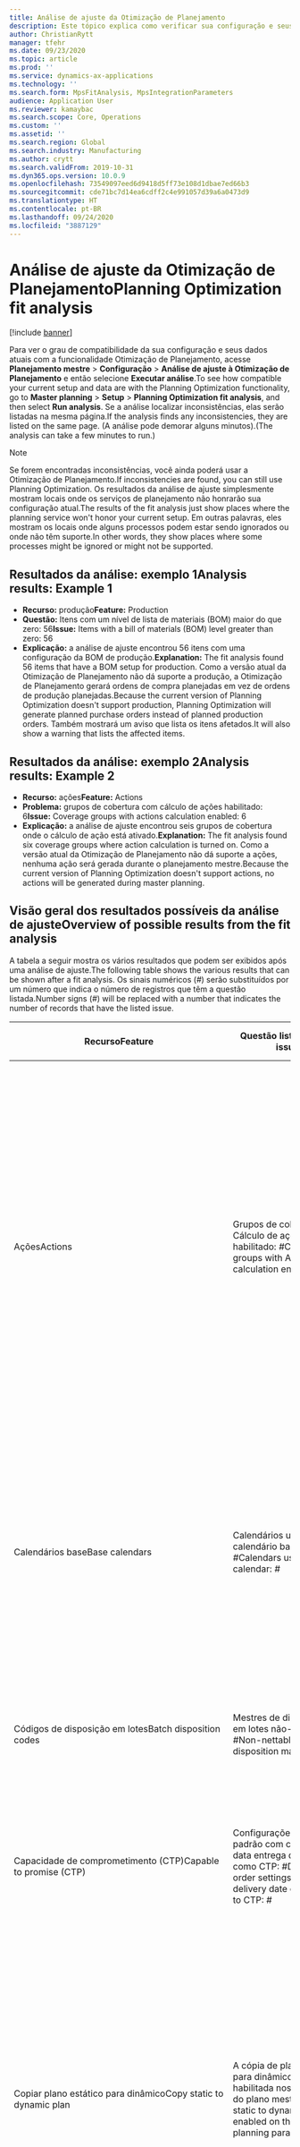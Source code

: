 ```yaml
---
title: Análise de ajuste da Otimização de Planejamento
description: Este tópico explica como verificar sua configuração e seus dados atuais em relação aos recursos da funcionalidade Otimização de Planejamento.
author: ChristianRytt
manager: tfehr
ms.date: 09/23/2020
ms.topic: article
ms.prod: ''
ms.service: dynamics-ax-applications
ms.technology: ''
ms.search.form: MpsFitAnalysis, MpsIntegrationParameters
audience: Application User
ms.reviewer: kamaybac
ms.search.scope: Core, Operations
ms.custom: ''
ms.assetid: ''
ms.search.region: Global
ms.search.industry: Manufacturing
ms.author: crytt
ms.search.validFrom: 2019-10-31
ms.dyn365.ops.version: 10.0.9
ms.openlocfilehash: 73549097eed6d9418d5ff73e108d1dbae7ed66b3
ms.sourcegitcommit: cde71bc7d14ea6cdff2c4e991057d39a6a0473d9
ms.translationtype: HT
ms.contentlocale: pt-BR
ms.lasthandoff: 09/24/2020
ms.locfileid: "3887129"
---
```

# <a name="planning-optimization-fit-analysis"></a><span data-ttu-id="8217e-103">Análise de ajuste da Otimização de Planejamento</span><span class="sxs-lookup"><span data-stu-id="8217e-103">Planning Optimization fit analysis</span></span>

[!include [banner](../../includes/banner.md)]

<span data-ttu-id="8217e-104">Para ver o grau de compatibilidade da sua configuração e seus dados atuais com a funcionalidade Otimização de Planejamento, acesse **Planejamento mestre** \> **Configuração** \> **Análise de ajuste à Otimização de Planejamento** e então selecione **Executar análise**.</span><span class="sxs-lookup"><span data-stu-id="8217e-104">To see how compatible your current setup and data are with the Planning Optimization functionality, go to **Master planning** \> **Setup** \> **Planning Optimization fit analysis**, and then select **Run analysis**.</span></span> <span data-ttu-id="8217e-105">Se a análise localizar inconsistências, elas serão listadas na mesma página.</span><span class="sxs-lookup"><span data-stu-id="8217e-105">If the analysis finds any inconsistencies, they are listed on the same page.</span></span> <span data-ttu-id="8217e-106">(A análise pode demorar alguns minutos).</span><span class="sxs-lookup"><span data-stu-id="8217e-106">(The analysis can take a few minutes to run.)</span></span>

> [!NOTE]
> <span data-ttu-id="8217e-107">Se forem encontradas inconsistências, você ainda poderá usar a Otimização de Planejamento.</span><span class="sxs-lookup"><span data-stu-id="8217e-107">If inconsistencies are found, you can still use Planning Optimization.</span></span> <span data-ttu-id="8217e-108">Os resultados da análise de ajuste simplesmente mostram locais onde os serviços de planejamento não honrarão sua configuração atual.</span><span class="sxs-lookup"><span data-stu-id="8217e-108">The results of the fit analysis just show places where the planning service won't honor your current setup.</span></span> <span data-ttu-id="8217e-109">Em outras palavras, eles mostram os locais onde alguns processos podem estar sendo ignorados ou onde não têm suporte.</span><span class="sxs-lookup"><span data-stu-id="8217e-109">In other words, they show places where some processes might be ignored or might not be supported.</span></span>

## <a name="analysis-results-example-1"></a><span data-ttu-id="8217e-110">Resultados da análise: exemplo 1</span><span class="sxs-lookup"><span data-stu-id="8217e-110">Analysis results: Example 1</span></span>

- <span data-ttu-id="8217e-111">**Recurso:** produção</span><span class="sxs-lookup"><span data-stu-id="8217e-111">**Feature:** Production</span></span>
- <span data-ttu-id="8217e-112">**Questão:** Itens com um nível de lista de materiais (BOM) maior do que zero: 56</span><span class="sxs-lookup"><span data-stu-id="8217e-112">**Issue:** Items with a bill of materials (BOM) level greater than zero: 56</span></span>
- <span data-ttu-id="8217e-113">**Explicação:** a análise de ajuste encontrou 56 itens com uma configuração da BOM de produção.</span><span class="sxs-lookup"><span data-stu-id="8217e-113">**Explanation:** The fit analysis found 56 items that have a BOM setup for production.</span></span> <span data-ttu-id="8217e-114">Como a versão atual da Otimização de Planejamento não dá suporte a produção, a Otimização de Planejamento gerará ordens de compra planejadas em vez de ordens de produção planejadas.</span><span class="sxs-lookup"><span data-stu-id="8217e-114">Because the current version of Planning Optimization doesn't support production, Planning Optimization will generate planned purchase orders instead of planned production orders.</span></span> <span data-ttu-id="8217e-115">Também mostrará um aviso que lista os itens afetados.</span><span class="sxs-lookup"><span data-stu-id="8217e-115">It will also show a warning that lists the affected items.</span></span>

## <a name="analysis-results-example-2"></a><span data-ttu-id="8217e-116">Resultados da análise: exemplo 2</span><span class="sxs-lookup"><span data-stu-id="8217e-116">Analysis results: Example 2</span></span>

- <span data-ttu-id="8217e-117">**Recurso:** ações</span><span class="sxs-lookup"><span data-stu-id="8217e-117">**Feature:** Actions</span></span>
- <span data-ttu-id="8217e-118">**Problema:** grupos de cobertura com cálculo de ações habilitado: 6</span><span class="sxs-lookup"><span data-stu-id="8217e-118">**Issue:** Coverage groups with actions calculation enabled: 6</span></span>
- <span data-ttu-id="8217e-119">**Explicação:** a análise de ajuste encontrou seis grupos de cobertura onde o cálculo de ação está ativado.</span><span class="sxs-lookup"><span data-stu-id="8217e-119">**Explanation:** The fit analysis found six coverage groups where action calculation is turned on.</span></span> <span data-ttu-id="8217e-120">Como a versão atual da Otimização de Planejamento não dá suporte a ações, nenhuma ação será gerada durante o planejamento mestre.</span><span class="sxs-lookup"><span data-stu-id="8217e-120">Because the current version of Planning Optimization doesn't support actions, no actions will be generated during master planning.</span></span>

## <a name="overview-of-possible-results-from-the-fit-analysis"></a><span data-ttu-id="8217e-121">Visão geral dos resultados possíveis da análise de ajuste</span><span class="sxs-lookup"><span data-stu-id="8217e-121">Overview of possible results from the fit analysis</span></span>

<span data-ttu-id="8217e-122">A tabela a seguir mostra os vários resultados que podem ser exibidos após uma análise de ajuste.</span><span class="sxs-lookup"><span data-stu-id="8217e-122">The following table shows the various results that can be shown after a fit analysis.</span></span> <span data-ttu-id="8217e-123">Os sinais numéricos (_\#_) serão substituídos por um número que indica o número de registros que têm a questão listada.</span><span class="sxs-lookup"><span data-stu-id="8217e-123">Number signs (_\#_) will be replaced with a number that indicates the number of records that have the listed issue.</span></span>

| <span data-ttu-id="8217e-124">Recurso</span><span class="sxs-lookup"><span data-stu-id="8217e-124">Feature</span></span> | <span data-ttu-id="8217e-125">Questão listada</span><span class="sxs-lookup"><span data-stu-id="8217e-125">Listed issue</span></span> | <span data-ttu-id="8217e-126">Explicação</span><span class="sxs-lookup"><span data-stu-id="8217e-126">Explanation</span></span> | <span data-ttu-id="8217e-127">Disponibilidade esperada</span><span class="sxs-lookup"><span data-stu-id="8217e-127">Expected availability</span></span> |
| --- | --- | --- | --- |
| <span data-ttu-id="8217e-128">Ações</span><span class="sxs-lookup"><span data-stu-id="8217e-128">Actions</span></span> | <span data-ttu-id="8217e-129">Grupos de cobertura com Cálculo de ações habilitado: _\#_</span><span class="sxs-lookup"><span data-stu-id="8217e-129">Coverage groups with Actions calculation enabled: _\#_</span></span> | <span data-ttu-id="8217e-130">Este recurso está pendente.</span><span class="sxs-lookup"><span data-stu-id="8217e-130">This feature is pending.</span></span> <span data-ttu-id="8217e-131">No momento, as ações não são geradas durante o planejamento mestre quando a otimização do planejamento é habilitada, independentemente dessa configuração.</span><span class="sxs-lookup"><span data-stu-id="8217e-131">Currently, actions aren't generated during master planning when Planning Optimization is enabled, regardless of this setting.</span></span> <span data-ttu-id="8217e-132">A principal finalidade das ações é sugerir alterações nas ordens existentes.</span><span class="sxs-lookup"><span data-stu-id="8217e-132">The main purpose of actions is to suggest changes to existing orders.</span></span> <span data-ttu-id="8217e-133">Avalie se as ações são aplicadas ativamente como parte de seus processos de negócios ou se as informações de atraso relacionadas às ordens são suficientes.</span><span class="sxs-lookup"><span data-stu-id="8217e-133">Evaluate if actions are actively applied as part of your business processes or if the delay information related to the orders is sufficient.</span></span> | <span data-ttu-id="8217e-134">2021 de outubro</span><span class="sxs-lookup"><span data-stu-id="8217e-134">October 2021</span></span> |
| <span data-ttu-id="8217e-135">Calendários base</span><span class="sxs-lookup"><span data-stu-id="8217e-135">Base calendars</span></span> | <span data-ttu-id="8217e-136">Calendários usando o calendário base: _\#_</span><span class="sxs-lookup"><span data-stu-id="8217e-136">Calendars using base calendar: _\#_</span></span> | <span data-ttu-id="8217e-137">Este recurso está pendente.</span><span class="sxs-lookup"><span data-stu-id="8217e-137">This feature is pending.</span></span> <span data-ttu-id="8217e-138">No momento, o calendário base é ignorado quando a otimização de planejamento é habilitada.</span><span class="sxs-lookup"><span data-stu-id="8217e-138">Currently, the base calendar is ignored when Planning Optimization is enabled.</span></span> <span data-ttu-id="8217e-139">Avalie se o calendário base é necessário para seus processos de negócios ou se a configuração direta em calendários é suficiente.</span><span class="sxs-lookup"><span data-stu-id="8217e-139">Evaluate if the base calendar is needed for your business processes or if direct setup in calendars is sufficient.</span></span> | <span data-ttu-id="8217e-140">2021 de abril</span><span class="sxs-lookup"><span data-stu-id="8217e-140">April 2021</span></span> | 
| <span data-ttu-id="8217e-141">Códigos de disposição em lotes</span><span class="sxs-lookup"><span data-stu-id="8217e-141">Batch disposition codes</span></span> | <span data-ttu-id="8217e-142">Mestres de disposição em lotes não-líquidos: _\#_</span><span class="sxs-lookup"><span data-stu-id="8217e-142">Non-nettable batch disposition masters: _\#_</span></span> | <span data-ttu-id="8217e-143">Este recurso está pendente.</span><span class="sxs-lookup"><span data-stu-id="8217e-143">This feature is pending.</span></span> <span data-ttu-id="8217e-144">No momento, os códigos de disposição em lotes são ignorados quando a otimização do planejamento é habilitada.</span><span class="sxs-lookup"><span data-stu-id="8217e-144">Currently, batch disposition codes are ignored when Planning Optimization is enabled.</span></span> | <span data-ttu-id="8217e-145">2021 de outubro</span><span class="sxs-lookup"><span data-stu-id="8217e-145">October 2021</span></span> |
| <span data-ttu-id="8217e-146">Capacidade de comprometimento (CTP)</span><span class="sxs-lookup"><span data-stu-id="8217e-146">Capable to promise (CTP)</span></span> | <span data-ttu-id="8217e-147">Configurações de ordem padrão com controle de data entrega definido como CTP: _\#_</span><span class="sxs-lookup"><span data-stu-id="8217e-147">Default order settings with delivery date control set to CTP: _\#_</span></span> | <span data-ttu-id="8217e-148">Este recurso está pendente.</span><span class="sxs-lookup"><span data-stu-id="8217e-148">This feature is pending.</span></span> <span data-ttu-id="8217e-149">No momento, o CTP é ignorado quando a otimização do planejamento é habilitada, independentemente dessa configuração.</span><span class="sxs-lookup"><span data-stu-id="8217e-149">Currently, CTP is ignored when Planning Optimization is enabled, regardless of this setting.</span></span> | <span data-ttu-id="8217e-150">2021 de outubro</span><span class="sxs-lookup"><span data-stu-id="8217e-150">October 2021</span></span> |
| <span data-ttu-id="8217e-151">Copiar plano estático para dinâmico</span><span class="sxs-lookup"><span data-stu-id="8217e-151">Copy static to dynamic plan</span></span> | <span data-ttu-id="8217e-152">A cópia de plano estático para dinâmico está habilitada nos parâmetros do plano mestre.</span><span class="sxs-lookup"><span data-stu-id="8217e-152">Copy of static to dynamic plan is enabled on the master planning parameters.</span></span> | <span data-ttu-id="8217e-153">A otimização do planejamento não copia o plano estático para o plano dinâmico, independentemente dessa configuração.</span><span class="sxs-lookup"><span data-stu-id="8217e-153">Planning Optimization doesn't copy the static plan to the dynamic plan, regardless of this setting.</span></span> <span data-ttu-id="8217e-154">Em geral, esse conceito é menos relevante devido à velocidade e à regeneração completa que a otimização do planejamento oferece.</span><span class="sxs-lookup"><span data-stu-id="8217e-154">In general, this concept is less relevant because of the speed and complete regeneration that Planning Optimization provides.</span></span> <span data-ttu-id="8217e-155">Se dois ou mais planos forem usados, o planejamento mestre deverá ser disparado para cada plano.</span><span class="sxs-lookup"><span data-stu-id="8217e-155">If two or more plans are used, master planning should be triggered for each plan.</span></span> | <span data-ttu-id="8217e-156">2021 de outubro</span><span class="sxs-lookup"><span data-stu-id="8217e-156">October 2021</span></span> |
| <span data-ttu-id="8217e-157">Confirmação</span><span class="sxs-lookup"><span data-stu-id="8217e-157">Firming</span></span> | <span data-ttu-id="8217e-158">Grupos de cobertura com limite de tempo de confirmação automática definido: _\#_</span><span class="sxs-lookup"><span data-stu-id="8217e-158">Coverage groups with auto firming time fence set: _\#_</span></span> | <span data-ttu-id="8217e-159">Na versão 10.0.7 e mais recente, a confirmação é suportada como um trabalho em lotes de confirmação separado após a conclusão do planejamento mestre (desde que o recurso _Confirmação automática para a otimização de planejamento_ seja habilitado no [gerenciamento de recursos](../../../fin-ops-core/fin-ops/get-started/feature-management/feature-management-overview.md)).</span><span class="sxs-lookup"><span data-stu-id="8217e-159">In version 10.0.7 and later, firming is supported as a separate firming batch job after master planning is completed (provided the _Auto-firming for Planning Optimization_ feature has been enabled in [feature management](../../../fin-ops-core/fin-ops/get-started/feature-management/feature-management-overview.md)).</span></span> <span data-ttu-id="8217e-160">Observe que a confirmação automática para otimização de planejamento é baseada na data da ordem (data de início), e não na data do requisito (data final).</span><span class="sxs-lookup"><span data-stu-id="8217e-160">Note that auto firming for Planning Optimization is based on the order date (start date), not the requirement date (end date).</span></span> <span data-ttu-id="8217e-161">Esse comportamento garante que a confirmação das ordens planejadas ocorra no tempo devido, sem que seja necessário incluir o prazo de entrega no limite de tempo de confirmação.</span><span class="sxs-lookup"><span data-stu-id="8217e-161">This behavior ensures that firming of planned orders occurs in due time, without having to include lead time in the firming time fence.</span></span> | <span data-ttu-id="8217e-162">Suportado</span><span class="sxs-lookup"><span data-stu-id="8217e-162">Supported</span></span> |
| <span data-ttu-id="8217e-163">Confirmação</span><span class="sxs-lookup"><span data-stu-id="8217e-163">Firming</span></span> | <span data-ttu-id="8217e-164">Registros de cobertura de item com confirmação automática definida: _\#_</span><span class="sxs-lookup"><span data-stu-id="8217e-164">Item coverage records with auto firming set: _\#_</span></span> | <span data-ttu-id="8217e-165">Na versão 10.0.7 e mais recente, a confirmação automática é suportada como um trabalho em lotes de confirmação separado após a conclusão do planejamento mestre (desde que o recurso _Confirmação automática para a otimização de planejamento_ seja habilitado no [gerenciamento de recursos](../../../fin-ops-core/fin-ops/get-started/feature-management/feature-management-overview.md)).</span><span class="sxs-lookup"><span data-stu-id="8217e-165">In version 10.0.7 and later, auto firming is supported as a separate firming batch job after master planning is completed (provided the _Auto-firming for Planning Optimization_ feature has been enabled in [feature management](../../../fin-ops-core/fin-ops/get-started/feature-management/feature-management-overview.md)).</span></span> <span data-ttu-id="8217e-166">Observe que a confirmação automática para otimização de planejamento é baseada na data da ordem (data de início), e não na data do requisito (data final).</span><span class="sxs-lookup"><span data-stu-id="8217e-166">Note that auto firming for Planning Optimization is based on the order date (start date), not the requirement date (end date).</span></span> <span data-ttu-id="8217e-167">Esse comportamento garante que a confirmação das ordens planejadas ocorra no tempo devido, sem que seja necessário incluir o prazo de entrega no limite de tempo de confirmação.</span><span class="sxs-lookup"><span data-stu-id="8217e-167">This behavior ensures that firming of planned orders occurs in due time, without having to include lead time in the firming time fence.</span></span> | <span data-ttu-id="8217e-168">Suportado</span><span class="sxs-lookup"><span data-stu-id="8217e-168">Supported</span></span> |
| <span data-ttu-id="8217e-169">Confirmação</span><span class="sxs-lookup"><span data-stu-id="8217e-169">Firming</span></span> | <span data-ttu-id="8217e-170">Planos mestres com confirmação automática definida: _\#_</span><span class="sxs-lookup"><span data-stu-id="8217e-170">Master plans with auto firming set: _\#_</span></span> | <span data-ttu-id="8217e-171">Na versão 10.0.7 e mais recente, a confirmação automática é suportada como um trabalho em lotes de confirmação separado após a conclusão do planejamento mestre (desde que o recurso _Confirmação automática para a otimização de planejamento_ seja habilitado no [gerenciamento de recursos](../../../fin-ops-core/fin-ops/get-started/feature-management/feature-management-overview.md)).</span><span class="sxs-lookup"><span data-stu-id="8217e-171">In version 10.0.7 and later, auto firming is supported as a separate firming batch job after master planning is completed (provided the _Auto-firming for Planning Optimization_ feature has been enabled in [feature management](../../../fin-ops-core/fin-ops/get-started/feature-management/feature-management-overview.md)).</span></span> <span data-ttu-id="8217e-172">Observe que a confirmação automática para otimização de planejamento é baseada na data da ordem (data de início), e não na data do requisito (data final).</span><span class="sxs-lookup"><span data-stu-id="8217e-172">Note that auto firming for Planning Optimization is based on the order date (start date), not the requirement date (end date).</span></span> <span data-ttu-id="8217e-173">Esse comportamento garante que a confirmação das ordens planejadas ocorra no tempo devido, sem que seja necessário incluir o prazo de entrega no limite de tempo de confirmação.</span><span class="sxs-lookup"><span data-stu-id="8217e-173">This behavior ensures that firming of planned orders occurs in due time, without having to include lead time in the firming time fence.</span></span> | <span data-ttu-id="8217e-174">Suportado</span><span class="sxs-lookup"><span data-stu-id="8217e-174">Supported</span></span> |
| <span data-ttu-id="8217e-175">FitAnalysisPlanningItems</span><span class="sxs-lookup"><span data-stu-id="8217e-175">FitAnalysisPlanningItems</span></span> | <span data-ttu-id="8217e-176">Itens de planejamento: _\#_</span><span class="sxs-lookup"><span data-stu-id="8217e-176">Planning Items: _\#_</span></span> | <span data-ttu-id="8217e-177">Este recurso está pendente.</span><span class="sxs-lookup"><span data-stu-id="8217e-177">This feature is pending.</span></span> <span data-ttu-id="8217e-178">No momento, o planejamento de itens é tratado como itens comuns quando a otimização do planejamento é habilitada.</span><span class="sxs-lookup"><span data-stu-id="8217e-178">Currently, planning items are handled like regular items when Planning Optimization is enabled.</span></span> | <span data-ttu-id="8217e-179">2021 de outubro</span><span class="sxs-lookup"><span data-stu-id="8217e-179">October 2021</span></span> |
| <span data-ttu-id="8217e-180">Previsão</span><span class="sxs-lookup"><span data-stu-id="8217e-180">Forecast</span></span> | <span data-ttu-id="8217e-181">Grupos de cobertura com "Incluir ordens intercompanhia" habilitado: _\#_</span><span class="sxs-lookup"><span data-stu-id="8217e-181">Coverage groups with "Include intercompany orders" enabled: _\#_</span></span> | <span data-ttu-id="8217e-182">Este recurso está pendente.</span><span class="sxs-lookup"><span data-stu-id="8217e-182">This feature is pending.</span></span> <span data-ttu-id="8217e-183">No momento, o planejamento mestre não inclui demanda planejada de downstream quando a otimização do planejamento é habilitada, independentemente dessa configuração.</span><span class="sxs-lookup"><span data-stu-id="8217e-183">Currently, master planning doesn't include downstream planned demand when Planning Optimization is enabled, regardless of this setting.</span></span> <span data-ttu-id="8217e-184">Observe que as ordens lançadas/confirmadas ainda funcionam com a funcionalidade intercompanhia regular e cobrir a maioria dos cenários.</span><span class="sxs-lookup"><span data-stu-id="8217e-184">Note that released/firmed orders still work with the regular intercompany functionality and will cover most scenarios.</span></span> | <span data-ttu-id="8217e-185">2020 de outubro</span><span class="sxs-lookup"><span data-stu-id="8217e-185">October 2020</span></span> |
| <span data-ttu-id="8217e-186">Previsão</span><span class="sxs-lookup"><span data-stu-id="8217e-186">Forecast</span></span> | <span data-ttu-id="8217e-187">Os grupos de cobertura com a configuração "Reduzir previsão por" são definidos como um valor diferente de "Pedidos": _\#_</span><span class="sxs-lookup"><span data-stu-id="8217e-187">Coverage groups with "Reduce forecast by" setting set to a value different than "Orders": _\#_</span></span> | <span data-ttu-id="8217e-188">Por padrão, a otimização do planejamento usa "Reduzir previsão por" para pedidos, independentemente dessa configuração.</span><span class="sxs-lookup"><span data-stu-id="8217e-188">By default, Planning Optimization uses "Reduce forecast by" for orders, regardless of this setting.</span></span> | <span data-ttu-id="8217e-189">2020 de outubro</span><span class="sxs-lookup"><span data-stu-id="8217e-189">October 2020</span></span> |
| <span data-ttu-id="8217e-190">Previsão</span><span class="sxs-lookup"><span data-stu-id="8217e-190">Forecast</span></span> | <span data-ttu-id="8217e-191">Modelos de previsão com submodelos: _\#_</span><span class="sxs-lookup"><span data-stu-id="8217e-191">Forecast models with sub models: _\#_</span></span> | <span data-ttu-id="8217e-192">Este recurso está pendente.</span><span class="sxs-lookup"><span data-stu-id="8217e-192">This feature is pending.</span></span> <span data-ttu-id="8217e-193">No momento, as previsões que usam submodelos não têm suporte quando a otimização de planejamento está habilitada.</span><span class="sxs-lookup"><span data-stu-id="8217e-193">Currently, forecasts that use sub-models aren't supported when Planning Optimization is enabled.</span></span> <span data-ttu-id="8217e-194">Eles serão ignorados, independentemente dessa configuração.</span><span class="sxs-lookup"><span data-stu-id="8217e-194">They will be ignored, regardless of this setting.</span></span> | <span data-ttu-id="8217e-195">2021 de abril</span><span class="sxs-lookup"><span data-stu-id="8217e-195">April 2021</span></span> |
| <span data-ttu-id="8217e-196">Previsão</span><span class="sxs-lookup"><span data-stu-id="8217e-196">Forecast</span></span> | <span data-ttu-id="8217e-197">Planejamentos mestres com "Incluir previsão de fornecimento" habilitado: _\#_</span><span class="sxs-lookup"><span data-stu-id="8217e-197">Master plans with "Include supply forecast" enabled: _\#_</span></span> | <span data-ttu-id="8217e-198">Este recurso está pendente.</span><span class="sxs-lookup"><span data-stu-id="8217e-198">This feature is pending.</span></span> <span data-ttu-id="8217e-199">No momento, as previsões de fornecimento não têm suporte quando a otimização de planejamento está habilitada.</span><span class="sxs-lookup"><span data-stu-id="8217e-199">Currently, supply forecasts aren't supported when Planning Optimization is enabled.</span></span> <span data-ttu-id="8217e-200">Eles serão ignorados, independentemente dessa configuração.</span><span class="sxs-lookup"><span data-stu-id="8217e-200">They will be ignored, regardless of this setting.</span></span> | <span data-ttu-id="8217e-201">2021 de outubro</span><span class="sxs-lookup"><span data-stu-id="8217e-201">October 2021</span></span> |
| <span data-ttu-id="8217e-202">Congelar limite de tempo</span><span class="sxs-lookup"><span data-stu-id="8217e-202">Freeze time fence</span></span> | <span data-ttu-id="8217e-203">Grupos de cobertura com limite de tempo de congelamento definido: _\#_</span><span class="sxs-lookup"><span data-stu-id="8217e-203">Coverage groups with freeze time fence set: _\#_</span></span> | <span data-ttu-id="8217e-204">O limite de tempo de congelamento não é geralmente usado e, no momento, não há planos para incluí-lo na otimização do planejamento.</span><span class="sxs-lookup"><span data-stu-id="8217e-204">The freeze time fence isn't often used, and there are currently no plans to include it for Planning Optimization.</span></span> <span data-ttu-id="8217e-205">No momento, a configuração de limite de tempo de congelamento é ignorada quando a otimização do planejamento é habilitada, independentemente dessa configuração.</span><span class="sxs-lookup"><span data-stu-id="8217e-205">Currently, the freeze time fence setup is ignored when Planning Optimization is enabled, regardless of this setting.</span></span> | <span data-ttu-id="8217e-206">N/D</span><span class="sxs-lookup"><span data-stu-id="8217e-206">N/A</span></span> |
| <span data-ttu-id="8217e-207">Congelar limite de tempo</span><span class="sxs-lookup"><span data-stu-id="8217e-207">Freeze time fence</span></span> | <span data-ttu-id="8217e-208">Registros de cobertura de item com limite de tempo de congelamento definido: _\#_</span><span class="sxs-lookup"><span data-stu-id="8217e-208">Item coverage records with freeze time fence set: _\#_</span></span> | <span data-ttu-id="8217e-209">O limite de tempo de congelamento não é geralmente usado e, no momento, não há planos para incluí-lo na otimização do planejamento.</span><span class="sxs-lookup"><span data-stu-id="8217e-209">The freeze time fence isn't often used, and there are currently no plans to include it for Planning Optimization.</span></span> <span data-ttu-id="8217e-210">No momento, a configuração de limite de tempo de congelamento é ignorada quando a otimização do planejamento é habilitada, independentemente dessa configuração.</span><span class="sxs-lookup"><span data-stu-id="8217e-210">Currently, the freeze time fence setup is ignored when Planning Optimization is enabled, regardless of this setting.</span></span> | <span data-ttu-id="8217e-211">N/D</span><span class="sxs-lookup"><span data-stu-id="8217e-211">N/A</span></span> |
| <span data-ttu-id="8217e-212">Congelar limite de tempo</span><span class="sxs-lookup"><span data-stu-id="8217e-212">Freeze time fence</span></span> | <span data-ttu-id="8217e-213">Planos mestres com limite de tempo de congelamento definido: _\#_</span><span class="sxs-lookup"><span data-stu-id="8217e-213">Master plans with freeze time fence set: _\#_</span></span> | <span data-ttu-id="8217e-214">O limite de tempo de congelamento não é geralmente usado e, no momento, não há planos para incluí-lo na otimização do planejamento.</span><span class="sxs-lookup"><span data-stu-id="8217e-214">The freeze time fence isn't often used, and there are currently no plans to include it for Planning Optimization.</span></span> <span data-ttu-id="8217e-215">No momento, a configuração de limite de tempo de congelamento é ignorada quando a otimização do planejamento é habilitada, independentemente dessa configuração.</span><span class="sxs-lookup"><span data-stu-id="8217e-215">Currently, the freeze time fence setup is ignored when Planning Optimization is enabled, regardless of this setting.</span></span> | <span data-ttu-id="8217e-216">N/D</span><span class="sxs-lookup"><span data-stu-id="8217e-216">N/A</span></span> |
| <span data-ttu-id="8217e-217">Intercompanhia</span><span class="sxs-lookup"><span data-stu-id="8217e-217">Intercompany</span></span> | <span data-ttu-id="8217e-218">Planos mestres incluindo a demanda downstream planejada: _\#_</span><span class="sxs-lookup"><span data-stu-id="8217e-218">Master plans including planned downstream demand: _\#_</span></span> | <span data-ttu-id="8217e-219">Este recurso está pendente.</span><span class="sxs-lookup"><span data-stu-id="8217e-219">This feature is pending.</span></span> <span data-ttu-id="8217e-220">No momento, o planejamento mestre não inclui demanda planejada de downstream quando a otimização do planejamento é habilitada, independentemente dessa configuração.</span><span class="sxs-lookup"><span data-stu-id="8217e-220">Currently, master planning doesn't include downstream planned demand when Planning Optimization is enabled, regardless of this setting.</span></span> <span data-ttu-id="8217e-221">Observe que as ordens lançadas/confirmadas ainda funcionam com a funcionalidade intercompanhia normal e cobrir a maioria dos cenários.</span><span class="sxs-lookup"><span data-stu-id="8217e-221">Note that released/firmed orders still work with the normal intercompany functionality and will cover most scenarios.</span></span> | <span data-ttu-id="8217e-222">2020 de outubro</span><span class="sxs-lookup"><span data-stu-id="8217e-222">October 2020</span></span> |
| <span data-ttu-id="8217e-223">Kanban</span><span class="sxs-lookup"><span data-stu-id="8217e-223">Kanban</span></span> | <span data-ttu-id="8217e-224">Registros de cobertura de item com kanban do tipo de ordem planejada: _\#_</span><span class="sxs-lookup"><span data-stu-id="8217e-224">Item coverage records with planned order type kanban: _\#_</span></span> | <span data-ttu-id="8217e-225">Este recurso está pendente.</span><span class="sxs-lookup"><span data-stu-id="8217e-225">This feature is pending.</span></span> <span data-ttu-id="8217e-226">No momento, a cobertura do item definida como kanban será ignorada quando a otimização do planejamento estiver habilitada.</span><span class="sxs-lookup"><span data-stu-id="8217e-226">Currently, item coverage that is set to kanban will be ignored when Planning Optimization is enabled.</span></span> <span data-ttu-id="8217e-227">O tipo de ordem planejado para kanban criará um aviso durante o planejamento mestre e as ordens de compra planejadas serão criadas para cobrir a demanda relacionada.</span><span class="sxs-lookup"><span data-stu-id="8217e-227">The kanban planned order type will create a warning during master planning, and planned purchase orders will be created to cover the related demand.</span></span> | <span data-ttu-id="8217e-228">2021 de outubro</span><span class="sxs-lookup"><span data-stu-id="8217e-228">October 2021</span></span> |
| <span data-ttu-id="8217e-229">Kanban</span><span class="sxs-lookup"><span data-stu-id="8217e-229">Kanban</span></span> | <span data-ttu-id="8217e-230">Itens com o kanban do tipo de ordem padrão: _\#_</span><span class="sxs-lookup"><span data-stu-id="8217e-230">Items with default order type kanban: _\#_</span></span> | <span data-ttu-id="8217e-231">No momento, um tipo de pedido padrão definido como kanban será ignorado quando a otimização do planejamento estiver habilitada.</span><span class="sxs-lookup"><span data-stu-id="8217e-231">Currently, a default order type that is set to kanban will be ignored when Planning Optimization is enabled.</span></span> <span data-ttu-id="8217e-232">O tipo de ordem padrão para kanban criará um aviso durante o planejamento mestre e as ordens de compra planejadas serão criadas para cobrir a demanda relacionada.</span><span class="sxs-lookup"><span data-stu-id="8217e-232">The kanban default order type will create a warning during master planning, and planned purchase orders will be created to cover the related demand.</span></span> | <span data-ttu-id="8217e-233">2021 de outubro</span><span class="sxs-lookup"><span data-stu-id="8217e-233">October 2021</span></span> |
| <span data-ttu-id="8217e-234">Estado do ciclo de vida do produto</span><span class="sxs-lookup"><span data-stu-id="8217e-234">Product lifecycle state</span></span>   | <span data-ttu-id="8217e-235">Estados do ciclo de vida do produto não ativos para planejamento: _\#_</span><span class="sxs-lookup"><span data-stu-id="8217e-235">Product lifecycle states not active for planning: _\#_</span></span> | <span data-ttu-id="8217e-236">Este recurso está pendente.</span><span class="sxs-lookup"><span data-stu-id="8217e-236">This is a pending feature.</span></span> <span data-ttu-id="8217e-237">No momento o estado do ciclo de vida do produto é ignorado com a otimização de planejamento habilitada.</span><span class="sxs-lookup"><span data-stu-id="8217e-237">Currently the Product lifecycle state is ignored with Planning Optimization enabled.</span></span> <span data-ttu-id="8217e-238">Você pode ajustar o filtro de produto de nível de plano para evitar incluir produtos nos quais o estado do ciclo de vida do produto está desabilitado para planejamento.</span><span class="sxs-lookup"><span data-stu-id="8217e-238">You can adjust the plan level product filter to avoid including products where product lifecycle state is disabled for planning.</span></span> | <span data-ttu-id="8217e-239">2020 de outubro</span><span class="sxs-lookup"><span data-stu-id="8217e-239">October 2020</span></span> |
| <span data-ttu-id="8217e-240">Produção</span><span class="sxs-lookup"><span data-stu-id="8217e-240">Production</span></span> | <span data-ttu-id="8217e-241">Linhas de BOM com arredondamento ou configuração múltipla: _\#_</span><span class="sxs-lookup"><span data-stu-id="8217e-241">BOM lines with rounding or multiple setup: _\#_</span></span> | <span data-ttu-id="8217e-242">Este recurso está pendente.</span><span class="sxs-lookup"><span data-stu-id="8217e-242">This feature is pending.</span></span> <span data-ttu-id="8217e-243">No momento, o arredondamento e várias configurações são ignorados nas linhas da BOM quando a otimização do planejamento é habilitada, independentemente dessa configuração.</span><span class="sxs-lookup"><span data-stu-id="8217e-243">Currently, rounding and multiple setups are ignored on BOM lines when Planning Optimization is enabled, regardless of this setting.</span></span> | <span data-ttu-id="8217e-244">2021 de abril</span><span class="sxs-lookup"><span data-stu-id="8217e-244">April 2021</span></span> |
| <span data-ttu-id="8217e-245">Produção</span><span class="sxs-lookup"><span data-stu-id="8217e-245">Production</span></span> | <span data-ttu-id="8217e-246">Linhas de fórmula/BOM com medida de fórmula: _\#_</span><span class="sxs-lookup"><span data-stu-id="8217e-246">BOM/formula lines with formula measurement: _\#_</span></span> | <span data-ttu-id="8217e-247">Este recurso está pendente.</span><span class="sxs-lookup"><span data-stu-id="8217e-247">This feature is pending.</span></span> <span data-ttu-id="8217e-248">No momento, a medida da fórmula é ignorada na BOM e linhas de fórmula quando a otimização do planejamento é habilitada, independentemente dessa configuração.</span><span class="sxs-lookup"><span data-stu-id="8217e-248">Currently, formula measurement is ignored on BOM and formula lines when Planning Optimization is enabled, regardless of this setting.</span></span> | <span data-ttu-id="8217e-249">2021 de outubro</span><span class="sxs-lookup"><span data-stu-id="8217e-249">October 2021</span></span> |
| <span data-ttu-id="8217e-250">Produção</span><span class="sxs-lookup"><span data-stu-id="8217e-250">Production</span></span> | <span data-ttu-id="8217e-251">Linhas de fórmula/BOM com substituição de itens (grupos de planos): _\#_</span><span class="sxs-lookup"><span data-stu-id="8217e-251">BOM/formula lines with item substitution (plan groups): _\#_</span></span> | <span data-ttu-id="8217e-252">Este recurso está pendente.</span><span class="sxs-lookup"><span data-stu-id="8217e-252">This feature is pending.</span></span> <span data-ttu-id="8217e-253">No momento, substituição de item (grupos de planejamento) é ignorada na BOM e linhas de fórmula quando a otimização do planejamento é habilitada, independentemente dessa configuração.</span><span class="sxs-lookup"><span data-stu-id="8217e-253">Currently, item substitution (plan groups) is ignored on BOM and formula lines when Planning Optimization is enabled, regardless of this setting.</span></span> | <span data-ttu-id="8217e-254">2021 de outubro</span><span class="sxs-lookup"><span data-stu-id="8217e-254">October 2021</span></span> |
| <span data-ttu-id="8217e-255">Produção</span><span class="sxs-lookup"><span data-stu-id="8217e-255">Production</span></span> | <span data-ttu-id="8217e-256">Linhas de fórmula/BOM com quantidade negativa: _\#_</span><span class="sxs-lookup"><span data-stu-id="8217e-256">BOM/formula lines with negative quantity: _\#_</span></span> | <span data-ttu-id="8217e-257">Este recurso está pendente.</span><span class="sxs-lookup"><span data-stu-id="8217e-257">This feature is pending.</span></span> <span data-ttu-id="8217e-258">As linhas de BOM e fórmulas que têm quantidade negativa serão incluídas em uma quantidade de 0 (zero) e um aviso será emitido quando a otimização do planejamento for habilitada.</span><span class="sxs-lookup"><span data-stu-id="8217e-258">BOM and formula lines that have negative quantity will be included with a quantity of 0 (zero) and a warning will be issued when Planning Optimization is enabled.</span></span> <span data-ttu-id="8217e-259">Atualize os dados mestres para evitar avisos.</span><span class="sxs-lookup"><span data-stu-id="8217e-259">Update master data to avoid warnings.</span></span> | <span data-ttu-id="8217e-260">2021 de outubro</span><span class="sxs-lookup"><span data-stu-id="8217e-260">October 2021</span></span> |
| <span data-ttu-id="8217e-261">Produção</span><span class="sxs-lookup"><span data-stu-id="8217e-261">Production</span></span> | <span data-ttu-id="8217e-262">Linhas de fórmula/BOM com consumo de recursos: _\#_</span><span class="sxs-lookup"><span data-stu-id="8217e-262">BOM/formula lines with resource consumption: _\#_</span></span> | <span data-ttu-id="8217e-263">Este recurso está pendente.</span><span class="sxs-lookup"><span data-stu-id="8217e-263">This feature is pending.</span></span> <span data-ttu-id="8217e-264">No momento, as linhas da BOM e da fórmula que têm consumo de recursos são ignoradas quando a otimização do planejamento for habilitada.</span><span class="sxs-lookup"><span data-stu-id="8217e-264">Currently, BOM and formula lines that have resource consumption are ignored when Planning Optimization is enabled.</span></span> <span data-ttu-id="8217e-265">Quando esse recurso é compatível, o requisito de material será definido para a data de início da produção.</span><span class="sxs-lookup"><span data-stu-id="8217e-265">When this feature is supported, the material requirement will be set to the production start date.</span></span> <span data-ttu-id="8217e-266">Até que esse recurso seja compatível, os requisitos não serão gerados para materiais marcados com um sinalizador de consumo de recursos.</span><span class="sxs-lookup"><span data-stu-id="8217e-266">Until this feature is supported, requirements will not be generated for materials that are marked with a resource consumption flag.</span></span> | <span data-ttu-id="8217e-267">2021 de abril</span><span class="sxs-lookup"><span data-stu-id="8217e-267">April 2021</span></span> |
| <span data-ttu-id="8217e-268">Produção</span><span class="sxs-lookup"><span data-stu-id="8217e-268">Production</span></span> | <span data-ttu-id="8217e-269">Linhas de fórmula/BOM com consumo em etapas: _\#_</span><span class="sxs-lookup"><span data-stu-id="8217e-269">BOM/formula lines with step consumption: _\#_</span></span> | <span data-ttu-id="8217e-270">Este recurso está pendente.</span><span class="sxs-lookup"><span data-stu-id="8217e-270">This feature is pending.</span></span> <span data-ttu-id="8217e-271">No momento, consumo de etapa é ignorado na BOM e linhas de fórmula quando a otimização do planejamento for habilitada.</span><span class="sxs-lookup"><span data-stu-id="8217e-271">Currently, step consumption is ignored on BOM and formula lines when Planning Optimization is enabled.</span></span> | <span data-ttu-id="8217e-272">2021 de outubro</span><span class="sxs-lookup"><span data-stu-id="8217e-272">October 2021</span></span> |
| <span data-ttu-id="8217e-273">Produção</span><span class="sxs-lookup"><span data-stu-id="8217e-273">Production</span></span> | <span data-ttu-id="8217e-274">BOMs com sucata constante ou sucata variável definida: _\#_</span><span class="sxs-lookup"><span data-stu-id="8217e-274">BOMs with constant scrap or variable scrap defined: _\#_</span></span> | <span data-ttu-id="8217e-275">Este recurso está pendente.</span><span class="sxs-lookup"><span data-stu-id="8217e-275">This feature is pending.</span></span> <span data-ttu-id="8217e-276">No momento, a sucata constante e a sucata variável definidas nas BOMs são ignoradas quando a otimização do planejamento for habilitada.</span><span class="sxs-lookup"><span data-stu-id="8217e-276">Currently, constant scrap and variable scrap that are defined on BOMs are ignored when Planning Optimization is enabled.</span></span> | <span data-ttu-id="8217e-277">2021 de outubro</span><span class="sxs-lookup"><span data-stu-id="8217e-277">October 2021</span></span> |
| <span data-ttu-id="8217e-278">Produção</span><span class="sxs-lookup"><span data-stu-id="8217e-278">Production</span></span> | <span data-ttu-id="8217e-279">BOMs com subcontratação: _\#_</span><span class="sxs-lookup"><span data-stu-id="8217e-279">BOMs with subcontracting: _\#_</span></span> | <span data-ttu-id="8217e-280">Este recurso está pendente.</span><span class="sxs-lookup"><span data-stu-id="8217e-280">This feature is pending.</span></span> <span data-ttu-id="8217e-281">No momento, a configuração de subcontratação nas BOMs é ignorada quando a otimização do planejamento for habilitada, independentemente dessa configuração.</span><span class="sxs-lookup"><span data-stu-id="8217e-281">Currently, the subcontracting setup on BOMs is ignored when Planning Optimization is enabled, regardless of this setting.</span></span> | <span data-ttu-id="8217e-282">2021 de outubro</span><span class="sxs-lookup"><span data-stu-id="8217e-282">October 2021</span></span> |
| <span data-ttu-id="8217e-283">Produção</span><span class="sxs-lookup"><span data-stu-id="8217e-283">Production</span></span> | <span data-ttu-id="8217e-284">BOMs sem um site: _\#_</span><span class="sxs-lookup"><span data-stu-id="8217e-284">BOMs without a site: _\#_</span></span> | <span data-ttu-id="8217e-285">Este recurso está pendente.</span><span class="sxs-lookup"><span data-stu-id="8217e-285">This feature is pending.</span></span> <span data-ttu-id="8217e-286">No momento, as BOMs sem um local são ignoradas quando a otimização do planejamento é habilitada.</span><span class="sxs-lookup"><span data-stu-id="8217e-286">Currently, BOMs without a site are ignored when Planning Optimization is enabled.</span></span> | <span data-ttu-id="8217e-287">2020 de outubro</span><span class="sxs-lookup"><span data-stu-id="8217e-287">October 2020</span></span> |
| <span data-ttu-id="8217e-288">Produção</span><span class="sxs-lookup"><span data-stu-id="8217e-288">Production</span></span> | <span data-ttu-id="8217e-289">Demanda com requisitos específicos de BOM ou roteiro definidos: _\#_</span><span class="sxs-lookup"><span data-stu-id="8217e-289">Demand with specific BOM or route requirements defined: _\#_</span></span> | <span data-ttu-id="8217e-290">Este recurso está pendente.</span><span class="sxs-lookup"><span data-stu-id="8217e-290">This feature is pending.</span></span> <span data-ttu-id="8217e-291">No momento, os requisitos específicos da BOM ou do roteiro definidos na demanda (como uma sub-BOM ou um sub-roteiro em uma ordem de venda) são ignorados quando a otimização do planejamento é habilitada.</span><span class="sxs-lookup"><span data-stu-id="8217e-291">Currently, the specific BOM or route requirements that are defined on the demand (such as a sub-BOM or sub-route on a sales order) are ignored when Planning Optimization is enabled.</span></span> <span data-ttu-id="8217e-292">A BOM ou o roteiro padrão será usado, independentemente dessa configuração.</span><span class="sxs-lookup"><span data-stu-id="8217e-292">The standard BOM or route will be used, regardless of this setting.</span></span> | <span data-ttu-id="8217e-293">2021 de outubro</span><span class="sxs-lookup"><span data-stu-id="8217e-293">October 2021</span></span> |
| <span data-ttu-id="8217e-294">Produção</span><span class="sxs-lookup"><span data-stu-id="8217e-294">Production</span></span> | <span data-ttu-id="8217e-295">Versões de fórmula com Coprodutos/Subprodutos: _\#_</span><span class="sxs-lookup"><span data-stu-id="8217e-295">Formula versions with Co/By products: _\#_</span></span> | <span data-ttu-id="8217e-296">Este recurso está pendente.</span><span class="sxs-lookup"><span data-stu-id="8217e-296">This feature is pending.</span></span> <span data-ttu-id="8217e-297">No momento, os coprodutos e subprodutos associados à versão da fórmula são ignorados quando a otimização do planejamento é habilitada.</span><span class="sxs-lookup"><span data-stu-id="8217e-297">Currently, co-products and by-products that are associated with the formula version are ignored when Planning Optimization is enabled.</span></span> | <span data-ttu-id="8217e-298">2021 de outubro</span><span class="sxs-lookup"><span data-stu-id="8217e-298">October 2021</span></span> |
| <span data-ttu-id="8217e-299">Produção</span><span class="sxs-lookup"><span data-stu-id="8217e-299">Production</span></span> | <span data-ttu-id="8217e-300">Versões de fórmula com Produção: _\#_</span><span class="sxs-lookup"><span data-stu-id="8217e-300">Formula versions with Yield: _\#_</span></span> | <span data-ttu-id="8217e-301">Este recurso está pendente.</span><span class="sxs-lookup"><span data-stu-id="8217e-301">This feature is pending.</span></span> <span data-ttu-id="8217e-302">No momento, o rendimento associado à versão da fórmula é ignorado quando a otimização do planejamento é habilitada.</span><span class="sxs-lookup"><span data-stu-id="8217e-302">Currently, yield that is associated with the formula version is ignored when Planning Optimization is enabled.</span></span> | <span data-ttu-id="8217e-303">2021 de outubro</span><span class="sxs-lookup"><span data-stu-id="8217e-303">October 2021</span></span> |
| <span data-ttu-id="8217e-304">Produção</span><span class="sxs-lookup"><span data-stu-id="8217e-304">Production</span></span> | <span data-ttu-id="8217e-305">Planos que incluem sequenciamento: _\#_</span><span class="sxs-lookup"><span data-stu-id="8217e-305">Plans including sequencing: _\#_</span></span> | <span data-ttu-id="8217e-306">Este recurso está pendente.</span><span class="sxs-lookup"><span data-stu-id="8217e-306">This feature is pending.</span></span> <span data-ttu-id="8217e-307">No momento, o sequenciamento é ignorado quando a otimização do planejamento é habilitada, independentemente dessa configuração.</span><span class="sxs-lookup"><span data-stu-id="8217e-307">Currently, sequencing is ignored when Planning Optimization is enabled, regardless of this setting.</span></span> | <span data-ttu-id="8217e-308">2021 de outubro</span><span class="sxs-lookup"><span data-stu-id="8217e-308">October 2021</span></span> |
| <span data-ttu-id="8217e-309">Produção</span><span class="sxs-lookup"><span data-stu-id="8217e-309">Production</span></span> | <span data-ttu-id="8217e-310">Ordens de produção liberadas que não foram iniciadas, nas quais o início agendado é anterior a hoje: _\#_</span><span class="sxs-lookup"><span data-stu-id="8217e-310">Released production orders that are not started, where scheduled start is earlier than today: _\#_</span></span> | <span data-ttu-id="8217e-311">Este recurso está pendente.</span><span class="sxs-lookup"><span data-stu-id="8217e-311">This feature is pending.</span></span> <span data-ttu-id="8217e-312">Atualmente, se uma ordem de produção estiver atrasada, o planejamento mestre presumirá que ela será concluída hoje.</span><span class="sxs-lookup"><span data-stu-id="8217e-312">Currently, if a production order is delayed, then master planning will assume that it will be completed today.</span></span> <span data-ttu-id="8217e-313">Isso é relevante para ordens de produção lançadas em que uma data de entrega está no passado, mas ainda não foi concluída.</span><span class="sxs-lookup"><span data-stu-id="8217e-313">This is relevant for released production orders where a delivery date is in the past, but it has not been completed yet.</span></span> | <span data-ttu-id="8217e-314">2021 de outubro</span><span class="sxs-lookup"><span data-stu-id="8217e-314">October 2021</span></span> |
| <span data-ttu-id="8217e-315">Produção</span><span class="sxs-lookup"><span data-stu-id="8217e-315">Production</span></span> | <span data-ttu-id="8217e-316">Recursos agendados com capacidade finita: _\#_</span><span class="sxs-lookup"><span data-stu-id="8217e-316">Resources scheduled with finite capacity: _\#_</span></span> | <span data-ttu-id="8217e-317">Este recurso está pendente.</span><span class="sxs-lookup"><span data-stu-id="8217e-317">This feature is pending.</span></span> <span data-ttu-id="8217e-318">No momento, os recursos agendados com capacidade finita são ignorados quando a otimização do planejamento for habilitada.</span><span class="sxs-lookup"><span data-stu-id="8217e-318">Currently, resources that are scheduled with finite capacity are ignored when Planning Optimization is enabled.</span></span> <span data-ttu-id="8217e-319">O plano é feito com base no prazo de entrega padrão do produto.</span><span class="sxs-lookup"><span data-stu-id="8217e-319">Scheduling is done based on the default lead time from the product.</span></span> | <span data-ttu-id="8217e-320">2021 de abril</span><span class="sxs-lookup"><span data-stu-id="8217e-320">April 2021</span></span> |
| <span data-ttu-id="8217e-321">Produção</span><span class="sxs-lookup"><span data-stu-id="8217e-321">Production</span></span> | <span data-ttu-id="8217e-322">Roteiros usados no planejamento: _\#_</span><span class="sxs-lookup"><span data-stu-id="8217e-322">Routes used in planning: _\#_</span></span> | <span data-ttu-id="8217e-323">Este recurso está pendente.</span><span class="sxs-lookup"><span data-stu-id="8217e-323">This feature is pending.</span></span> <span data-ttu-id="8217e-324">No momento, roteiros são ignorados quando a otimização do planejamento é habilitada.</span><span class="sxs-lookup"><span data-stu-id="8217e-324">Currently, routes are ignored when Planning Optimization is enabled.</span></span> <span data-ttu-id="8217e-325">O o prazo de entrega padrão do produto é usado.</span><span class="sxs-lookup"><span data-stu-id="8217e-325">The default lead time from the product is used.</span></span> | <span data-ttu-id="8217e-326">2021 de abril</span><span class="sxs-lookup"><span data-stu-id="8217e-326">April 2021</span></span> |
| <span data-ttu-id="8217e-327">Produção</span><span class="sxs-lookup"><span data-stu-id="8217e-327">Production</span></span> | <span data-ttu-id="8217e-328">Reserva de linha de vendas usando detalhamento: _\#_</span><span class="sxs-lookup"><span data-stu-id="8217e-328">Sales line reservation using explosion: _\#_</span></span> | <span data-ttu-id="8217e-329">A reserva de linha de venda que usa detalhamento não tem suporte quando a otimização de planejamento está habilitada.</span><span class="sxs-lookup"><span data-stu-id="8217e-329">Sales line reservation that uses explosion isn't supported when Planning Optimization is enabled.</span></span> | <span data-ttu-id="8217e-330">2021 de outubro</span><span class="sxs-lookup"><span data-stu-id="8217e-330">October 2021</span></span> |
| <span data-ttu-id="8217e-331">Produção</span><span class="sxs-lookup"><span data-stu-id="8217e-331">Production</span></span> | <span data-ttu-id="8217e-332">Agendamento com detalhamento das ordens de produção: _\#_</span><span class="sxs-lookup"><span data-stu-id="8217e-332">Scheduling with explosion of production orders: _\#_</span></span> | <span data-ttu-id="8217e-333">Agendamento que usa explosão de ordens de produção não tem suporte quando a otimização de planejamento está habilitada.</span><span class="sxs-lookup"><span data-stu-id="8217e-333">Scheduling that uses explosion of production orders isn't supported when Planning Optimization is enabled.</span></span> <span data-ttu-id="8217e-334">As ordens de produção podem ser planejadas individualmente.</span><span class="sxs-lookup"><span data-stu-id="8217e-334">Production orders can be scheduled individually.</span></span> | <span data-ttu-id="8217e-335">2021 de outubro</span><span class="sxs-lookup"><span data-stu-id="8217e-335">October 2021</span></span> |
| <span data-ttu-id="8217e-336">Solicitação de cotação</span><span class="sxs-lookup"><span data-stu-id="8217e-336">Request for quotations</span></span> | <span data-ttu-id="8217e-337">Planos mestres com solicitações de cotação habilitadas: _\#_</span><span class="sxs-lookup"><span data-stu-id="8217e-337">Master plans with request for quotations enabled: _\#_</span></span> | <span data-ttu-id="8217e-338">Este recurso está pendente.</span><span class="sxs-lookup"><span data-stu-id="8217e-338">This feature is pending.</span></span> <span data-ttu-id="8217e-339">No momento, as solicitações de cotação (RFQs) não são consideradas como demandas quando a otimização do planejamento for habilitada.</span><span class="sxs-lookup"><span data-stu-id="8217e-339">Currently, requests for quotation (RFQs) aren't considered as demand when Planning Optimization is enabled.</span></span> <span data-ttu-id="8217e-340">Eles serão ignorados, independentemente dessa configuração.</span><span class="sxs-lookup"><span data-stu-id="8217e-340">They will be ignored, regardless of this setting.</span></span> | <span data-ttu-id="8217e-341">2021 de outubro</span><span class="sxs-lookup"><span data-stu-id="8217e-341">October 2021</span></span> |
| <span data-ttu-id="8217e-342">Requisições</span><span class="sxs-lookup"><span data-stu-id="8217e-342">Requisitions</span></span> | <span data-ttu-id="8217e-343">Planos mestres com requisições habilitadas: _\#_</span><span class="sxs-lookup"><span data-stu-id="8217e-343">Master plans with requisitions enabled: _\#_</span></span> | <span data-ttu-id="8217e-344">Este recurso está pendente.</span><span class="sxs-lookup"><span data-stu-id="8217e-344">This feature is pending.</span></span> <span data-ttu-id="8217e-345">No momento, requisições não são consideradas quando a otimização do planejamento for habilitada.</span><span class="sxs-lookup"><span data-stu-id="8217e-345">Currently, requisitions aren't considered when Planning Optimization is enabled.</span></span> <span data-ttu-id="8217e-346">Eles serão ignorados, independentemente dessa configuração.</span><span class="sxs-lookup"><span data-stu-id="8217e-346">They will be ignored, regardless of this setting.</span></span> | <span data-ttu-id="8217e-347">2021 de outubro</span><span class="sxs-lookup"><span data-stu-id="8217e-347">October 2021</span></span> |
| <span data-ttu-id="8217e-348">Margens de segurança</span><span class="sxs-lookup"><span data-stu-id="8217e-348">Safety margins</span></span> | <span data-ttu-id="8217e-349">Grupos de cobertura com margem de segurança: _\#_</span><span class="sxs-lookup"><span data-stu-id="8217e-349">Coverage groups with safety margin: _\#_</span></span> | <span data-ttu-id="8217e-350">Este recurso está pendente.</span><span class="sxs-lookup"><span data-stu-id="8217e-350">This feature is pending.</span></span> <span data-ttu-id="8217e-351">No momento, a margem de segurança é ignorada quando a otimização de planejamento for habilitada.</span><span class="sxs-lookup"><span data-stu-id="8217e-351">Currently, safety margin is ignored when Planning Optimization is enabled.</span></span> <span data-ttu-id="8217e-352">Para compensar esse comportamento, você pode aumentar o prazo de entrega para que ele inclua a margem de segurança.</span><span class="sxs-lookup"><span data-stu-id="8217e-352">To compensate for this behavior, you can increase the lead time so that it includes the safety margin.</span></span> | <span data-ttu-id="8217e-353">2020 de outubro</span><span class="sxs-lookup"><span data-stu-id="8217e-353">October 2020</span></span> |
| <span data-ttu-id="8217e-354">Margens de segurança</span><span class="sxs-lookup"><span data-stu-id="8217e-354">Safety margins</span></span> | <span data-ttu-id="8217e-355">Planos mestres com margem de segurança: _\#_</span><span class="sxs-lookup"><span data-stu-id="8217e-355">Master plans with safety margin: _\#_</span></span> | <span data-ttu-id="8217e-356">Este recurso está pendente.</span><span class="sxs-lookup"><span data-stu-id="8217e-356">This feature is pending.</span></span> <span data-ttu-id="8217e-357">No momento, a margem de segurança é ignorada quando a otimização do planejamento é habilitada, independentemente dessa configuração.</span><span class="sxs-lookup"><span data-stu-id="8217e-357">Currently, safety margin is ignored when Planning Optimization is enabled, regardless of this setting.</span></span> <span data-ttu-id="8217e-358">Para compensar esse comportamento, você pode aumentar o prazo de entrega para que ele inclua a margem de segurança.</span><span class="sxs-lookup"><span data-stu-id="8217e-358">To compensate for this behavior, you can increase the lead time so that it includes the safety margin.</span></span> | <span data-ttu-id="8217e-359">2020 de outubro</span><span class="sxs-lookup"><span data-stu-id="8217e-359">October 2020</span></span> |
| <span data-ttu-id="8217e-360">Atendimento de estoque de segurança</span><span class="sxs-lookup"><span data-stu-id="8217e-360">Safety stock fulfillment</span></span> | <span data-ttu-id="8217e-361">Registros de cobertura de item com "Preencher mínimo" diferente de "Data de hoje + tempo de aquisição": _\#_</span><span class="sxs-lookup"><span data-stu-id="8217e-361">Item coverage records with "Fulfill minimum" different from "Today's date + procurement time": _\#_</span></span> | <span data-ttu-id="8217e-362">A otimização de planejamento sempre usa a *Data de hoje + tempo de aquisição*.</span><span class="sxs-lookup"><span data-stu-id="8217e-362">Planning Optimization always uses *Today's date + procurement time*.</span></span> <span data-ttu-id="8217e-363">Essa alteração é feita para preparar-se para uma configuração de planejamento simplificada no futuro e para fornecer um resultado acionável.</span><span class="sxs-lookup"><span data-stu-id="8217e-363">This change is made to prepare for a simplified planning setup in the future, and to provide an actionable result.</span></span> <span data-ttu-id="8217e-364">Se o tempo de compras não for incluído no estoque de segurança, as ordens planejadas criadas para o estoque baixo atual sempre estarão atrasadas por conta do prazo de entrega.</span><span class="sxs-lookup"><span data-stu-id="8217e-364">If the procurement time isn't included for safety stock, planned orders that are created for current low on-hand inventory will always be delayed because of the lead time.</span></span> <span data-ttu-id="8217e-365">Esse comportamento pode causar um ruído significativo e ordens planejadas indesejadas.</span><span class="sxs-lookup"><span data-stu-id="8217e-365">This behavior can cause significant noise and unwanted planned orders.</span></span> <span data-ttu-id="8217e-366">A prática recomendada é alterar a configuração de forma que a *Data de hoje + tempo de aquisição* seja usada.</span><span class="sxs-lookup"><span data-stu-id="8217e-366">The best practice is to change the setting so that *Today's date + procurement time* is used.</span></span> <span data-ttu-id="8217e-367">Atualize os dados mestres para evitar avisos.</span><span class="sxs-lookup"><span data-stu-id="8217e-367">Update master data to avoid warnings.</span></span> | <span data-ttu-id="8217e-368">N/D</span><span class="sxs-lookup"><span data-stu-id="8217e-368">N/A</span></span> |
| <span data-ttu-id="8217e-369">Cotações de venda</span><span class="sxs-lookup"><span data-stu-id="8217e-369">Sales quotations</span></span> | <span data-ttu-id="8217e-370">Planos mestres com cotações de venda habilitadas: _\#_</span><span class="sxs-lookup"><span data-stu-id="8217e-370">Master plans with sales quotations enabled: _\#_</span></span> | <span data-ttu-id="8217e-371">Este recurso está pendente.</span><span class="sxs-lookup"><span data-stu-id="8217e-371">This feature is pending.</span></span> <span data-ttu-id="8217e-372">No momento, cotações não são consideradas quando a otimização do planejamento for habilitada.</span><span class="sxs-lookup"><span data-stu-id="8217e-372">Currently, quotations aren't considered when Planning Optimization is enabled.</span></span> <span data-ttu-id="8217e-373">Eles serão ignorados, independentemente dessa configuração.</span><span class="sxs-lookup"><span data-stu-id="8217e-373">They will be ignored, regardless of this setting.</span></span> | <span data-ttu-id="8217e-374">2021 de outubro</span><span class="sxs-lookup"><span data-stu-id="8217e-374">October 2021</span></span> |
| <span data-ttu-id="8217e-375">Validade</span><span class="sxs-lookup"><span data-stu-id="8217e-375">Shelf life</span></span> | <span data-ttu-id="8217e-376">Planos mestres com validade habilitada: _\#_</span><span class="sxs-lookup"><span data-stu-id="8217e-376">Master plans with shelf life enabled: _\#_</span></span> | <span data-ttu-id="8217e-377">Este recurso está pendente.</span><span class="sxs-lookup"><span data-stu-id="8217e-377">This feature is pending.</span></span> <span data-ttu-id="8217e-378">No momento, a validade não é configurada quando a otimização do planejamento é habilitada, independentemente dessa configuração.</span><span class="sxs-lookup"><span data-stu-id="8217e-378">Currently, shelf life isn't considered when Planning Optimization is enabled, regardless of this setting.</span></span> | <span data-ttu-id="8217e-379">2021 de outubro</span><span class="sxs-lookup"><span data-stu-id="8217e-379">October 2021</span></span> |

## <a name="additional-resources"></a><span data-ttu-id="8217e-380">Recursos adicionais</span><span class="sxs-lookup"><span data-stu-id="8217e-380">Additional resources</span></span>

[<span data-ttu-id="8217e-381">Visão geral de Otimização de Planejamento</span><span class="sxs-lookup"><span data-stu-id="8217e-381">Planning Optimization overview</span></span>](planning-optimization-overview.md)

[<span data-ttu-id="8217e-382">Introdução à Otimização de Planejamento</span><span class="sxs-lookup"><span data-stu-id="8217e-382">Get started with Planning Optimization</span></span>](get-started.md)

[<span data-ttu-id="8217e-383">Exibir logs de histórico de plano e de planejamento</span><span class="sxs-lookup"><span data-stu-id="8217e-383">View plan history and planning logs</span></span>](plan-history-logs.md)

[<span data-ttu-id="8217e-384">Aplicar filtros a um plano</span><span class="sxs-lookup"><span data-stu-id="8217e-384">Apply filters to a plan</span></span>](plan-filters.md)

[<span data-ttu-id="8217e-385">Cancelar um trabalho de planejamento</span><span class="sxs-lookup"><span data-stu-id="8217e-385">Cancel a planning job</span></span>](cancel-planning-job.md)
